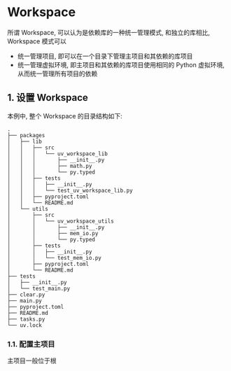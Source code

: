 # Workspace

所谓 Workspace, 可以认为是依赖库的一种统一管理模式, 和独立的库相比, Workspace 模式可以

- 统一管理项目, 即可以在一个目录下管理主项目和其依赖的库项目
- 统一管理虚拟环境, 即主项目和其依赖的库项目使用相同的 Python 虚拟环境, 从而统一管理所有项目的依赖

## 1. 设置 Workspace

本例中, 整个 Workspace 的目录结构如下:

```plaintext
.
├── packages
│   ├── lib
│   │   ├── src
│   │   │   └── uv_workspace_lib
│   │   │       ├── __init__.py
│   │   │       ├── math.py
│   │   │       └── py.typed
│   │   ├── tests
│   │   │   ├── __init__.py
│   │   │   └── test_uv_workspace_lib.py
│   │   ├── pyproject.toml
│   │   └── README.md
│   └── utils
│       ├── src
│       │   └── uv_workspace_utils
│       │       ├── __init__.py
│       │       ├── mem_io.py
│       │       └── py.typed
│       ├── tests
│       │   ├── __init__.py
│       │   └── test_mem_io.py
│       ├── pyproject.toml
│       └── README.md
├── tests
│   ├── __init__.py
│   └── test_main.py
├── clear.py
├── main.py
├── pyproject.toml
├── README.md
├── tasks.py
└── uv.lock
```

### 1.1. 配置主项目

主项目一般位于根
